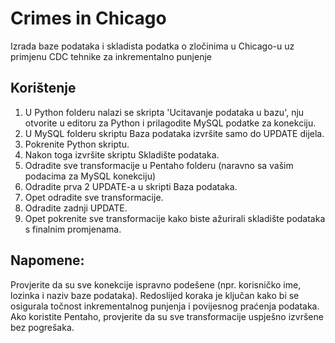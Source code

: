 # Crimes in Chicago
Izrada baze podataka i skladista podatka o zločinima u Chicago-u uz primjenu CDC tehnike za inkrementalno punjenje

## Korištenje
1. U Python folderu nalazi se skripta 'Ucitavanje podataka u bazu', nju otvorite u editoru za Python i prilagodite MySQL podatke za konekciju.
2. U MySQL folderu skriptu Baza podataka izvršite samo do UPDATE dijela.
3. Pokrenite Python skriptu.
4. Nakon toga izvršite skriptu Skladište podataka.
5. Odradite sve transformacije u Pentaho folderu (naravno sa vašim podacima za MySQL konekciju)
6. Odradite prva 2 UPDATE-a u skripti Baza podataka.
7. Opet odradite sve transformacije.
8. Odradite zadnji UPDATE.
9. Opet pokrenite sve transformacije kako biste ažurirali skladište podataka s finalnim promjenama.

## Napomene:
Provjerite da su sve konekcije ispravno podešene (npr. korisničko ime, lozinka i naziv baze podataka).
Redoslijed koraka je ključan kako bi se osigurala točnost inkrementalnog punjenja i povijesnog praćenja podataka.
Ako koristite Pentaho, provjerite da su sve transformacije uspješno izvršene bez pogrešaka.

    

